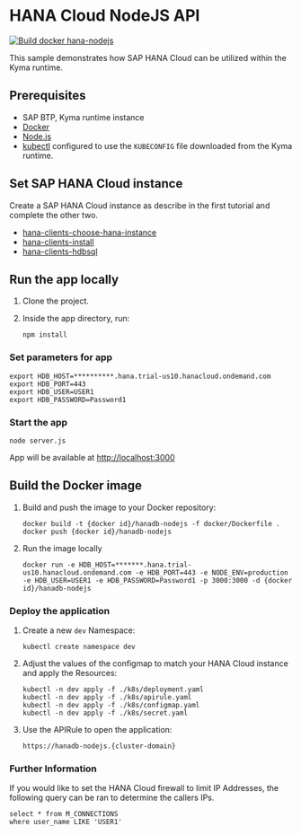 # HANA Cloud NodeJS API

[![Build docker hana-nodejs](https://github.com/SAP-samples/kyma-runtime-extension-samples/actions/workflows/build-docker-hana-nodejs.yml/badge.svg?branch=main)](https://github.com/SAP-samples/kyma-runtime-extension-samples/actions/workflows/build-docker-hana-nodejs.yml)

This sample demonstrates how SAP HANA Cloud can be utilized within the Kyma runtime.

## Prerequisites

- SAP BTP, Kyma runtime instance
- [Docker](https://www.docker.com/)
- [Node.js](https://nodejs.org/en/)
- [kubectl](https://kubernetes.io/docs/tasks/tools/install-kubectl/) configured to use the `KUBECONFIG` file downloaded from the Kyma runtime.

## Set SAP HANA Cloud instance

Create a SAP HANA Cloud instance as describe in the first tutorial and complete the other two.

- [hana-clients-choose-hana-instance](https://developers.sap.com/tutorials/hana-clients-choose-hana-instance.html)
- [hana-clients-install](https://developers.sap.com/tutorials/hana-clients-install.html)
- [hana-clients-hdbsql](https://developers.sap.com/tutorials/hana-clients-hdbsql.html)

## Run the app locally

1. Clone the project.

2. Inside the app directory, run:

    ```shell
    npm install
    ```

### Set parameters for app

```shell
export HDB_HOST=**********.hana.trial-us10.hanacloud.ondemand.com
export HDB_PORT=443
export HDB_USER=USER1
export HDB_PASSWORD=Password1
```

### Start the app

```shell
node server.js
```

App will be available at [http://localhost:3000](http://localhost:3000)

## Build the Docker image

1. Build and push the image to your Docker repository:

    ```shell
    docker build -t {docker id}/hanadb-nodejs -f docker/Dockerfile .
    docker push {docker id}/hanadb-nodejs
    ```

2. Run the image locally

    ```shell
    docker run -e HDB_HOST=*******.hana.trial-us10.hanacloud.ondemand.com -e HDB_PORT=443 -e NODE_ENV=production -e HDB_USER=USER1 -e HDB_PASSWORD=Password1 -p 3000:3000 -d {docker id}/hanadb-nodejs
    ```

### Deploy the application

1. Create a new `dev` Namespace:

    ```shell
    kubectl create namespace dev
    ```

2. Adjust the values of the configmap to match your HANA Cloud instance and apply the Resources:

    ```shell
    kubectl -n dev apply -f ./k8s/deployment.yaml
    kubectl -n dev apply -f ./k8s/apirule.yaml
    kubectl -n dev apply -f ./k8s/configmap.yaml
    kubectl -n dev apply -f ./k8s/secret.yaml
    ```

3. Use the APIRule to open the application:

    ```shell
    https://hanadb-nodejs.{cluster-domain}
    ```

### Further Information

If you would like to set the HANA Cloud firewall to limit IP Addresses, the following query can be ran to determine the callers IPs.

```shell
select * from M_CONNECTIONS
where user_name LIKE 'USER1'
```
